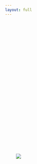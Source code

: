 ```yaml
---
layout: full
---
```


<div>
  <img src="/img/pdd_small_clean.png"/>
</div>

<style>
div {
  display: flex;
  justify-content: center;
  align-items: center;
  height: 450px;
}
</style>
